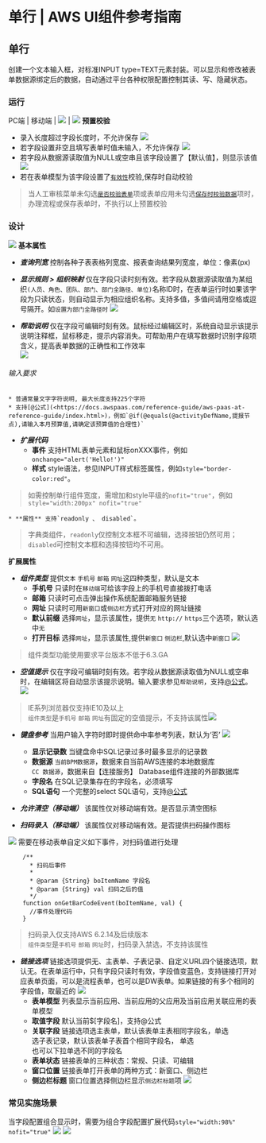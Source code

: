 # 单行 | AWS UI组件参考指南

## 单行

创建一个文本输入框，对标准INPUT type=TEXT元素封装。可以显示和修改被表单数据源绑定后的数据，自动通过平台各种权限配置控制其读、写、隐藏状态。

### 运行

PC端 | 移动端 | ![](https://docs.awspaas.com/reference-guide/aws-paas-ui-reference-guide/list/textR1.png) | ![](https://docs.awspaas.com/reference-guide/aws-paas-ui-reference-guide/list/textR_m.png) **预置校验**

  * 录入长度超过字段长度时，不允许保存 ![](https://docs.awspaas.com/reference-guide/aws-paas-ui-reference-guide/list/overlengthtip.png)
  * 若字段设置非空且填写表单时值未输入，不允许保存 ![](https://docs.awspaas.com/reference-guide/aws-paas-ui-reference-guide/list/notnulltip.png)
  * 若字段从数据源读取值为NULL或空串且该字段设置了【默认值】，则显示该值 ![](https://docs.awspaas.com/reference-guide/aws-paas-ui-reference-guide/list/defaultvalue.png)
  * 若在表单模型为该字段设置了[`有效性`](<https://docs.awspaas.com/user-manual/aws-pass-console-user-manual-form/pc/list.html>)校验,保存时自动校验

> 当人工审核菜单未勾选[`是否校验表单`](<https://docs.awspaas.com/user-manual/aws-pass-console-user-manual-process/manual_task/check_menu.html>)项或表单应用未勾选[`保存时校验数据`](<https://docs.awspaas.com/user-manual/aws-pass-console-user-manual-process/manual_task/authority.html>)项时，办理流程或保存表单时，不执行以上预置校验

### 设计

![](https://docs.awspaas.com/reference-guide/aws-paas-ui-reference-guide/list/textD1.png) **基本属性**

  * **_查询列宽_** 控制各种子表表格列宽度、报表查询结果列宽度，单位：像素(px)

  * **_显示规则 > 组织映射_** 仅在字段只读时刻有效。若字段从数据源读取值为某组织`(人员、角色、团队、部门、部门全路径、单位)`名称ID时，在表单运行时如果该字段为只读状态，则自动显示为相应组织名称。支持多值，多值间请用空格或逗号隔开。如`设置为部门全路径时` ![](https://docs.awspaas.com/reference-guide/aws-paas-ui-reference-guide/list/see.png)

  * **_帮助说明_** 仅在字段可编辑时刻有效。鼠标经过编辑区时，系统自动显示该提示说明注释框，鼠标移走，提示内容消失。可帮助用户在填写数据时识别字段项含义，提高表单数据的正确性和工作效率  
![](https://docs.awspaas.com/reference-guide/aws-paas-ui-reference-guide/list/tip.png)

###### 输入要求

    * 普通常量文字字符说明, 最大长度支持225个字符
    * 支持[@公式](<https://docs.awspaas.com/reference-guide/aws-paas-at-reference-guide/index.html>)，例如`@if(@equals(@activityDefName,提报节点),请输入本月预算值,请确定该预算值的合理性)`

  * **_扩展代码_**
    * **事件** 支持HTML表单元素和鼠标onXXX事件，例如`onchange="alert('Hello!')"`
    * **样式** style语法，参见INPUT样式标签属性，例如`style="border-color:red"`。  

> 如需控制单行组件宽度，需增加和style平级的`nofit="true"`，例如 `style="width:200px" nofit="true"`

    * **属性** 支持`readonly 、 disabled`。

> 字典类组件，`readonly`仅控制文本框不可编辑，选择按钮仍然可用；`disabled`可控制文本框和选择按钮均不可用。

**扩展属性**

  * **_组件类型_** 提供`文本` `手机号` `邮箱` `网址`这四种类型，默认是文本
    * **手机号** 只读时在`移动端`可给该字段上的手机号直接拨打电话
    * **邮箱** 只读时可点击弹出操作系统配置邮箱服务链接
    * **网址** 只读时可用`新窗口`或`侧边栏`方式打开对应的网址链接
    * **默认前缀** 选择`网址`，显示该属性，提供`无` `http://` `https`三个选项，默认选中`无`
    * **打开目标** 选择`网址`，显示该属性,提供`新窗口` `侧边栏`,默认选中`新窗口` ![](https://docs.awspaas.com/reference-guide/aws-paas-ui-reference-guide/list/textread.png)

> 组件类型功能使用要求平台版本不低于6.3.GA

  * **_空值提示_** 仅在字段可编辑时刻有效。若字段从数据源读取值为NULL或空串时，在编辑区将自动显示该提示说明。输入要求参见`帮助说明`，支持[@公式](<https://docs.awspaas.com/reference-guide/aws-paas-at-reference-guide/index.html>)。 ![](https://docs.awspaas.com/reference-guide/aws-paas-ui-reference-guide/list/nulltip.png)

> IE系列浏览器仅支持IE10及以上  
>  `组件类型`是`手机号` `邮箱` `网址`有固定的空值提示，不支持该属性![](https://docs.awspaas.com/reference-guide/aws-paas-ui-reference-guide/list/nulltip1.png)

  * **_键盘参考_** 当用户输入字符时即时提供命中率参考列表，默认为‘否’ ![](https://docs.awspaas.com/reference-guide/aws-paas-ui-reference-guide/list/textR2.png)
    * **显示记录数** 当键盘命中SQL记录过多时最多显示的记录数
    * **数据源** `当前BPM数据源`，数据来自当前AWS连接的本地数据库  
`CC 数据源`，数据来自【连接服务】 Database组件连接的外部数据库
    * **字段名** 在SQL记录集存在的字段名，必须填写
    * **SQL语句** 一个完整的select SQL语句，支持[@公式](<https://docs.awspaas.com/reference-guide/aws-paas-at-reference-guide/index.html>)

  * **_允许清空（移动端）_** 该属性仅对移动端有效。是否显示清空图标
  * **_扫码录入（移动端）_** 该属性仅对移动端有效。是否提供扫码操作图标

![](https://docs.awspaas.com/reference-guide/aws-paas-ui-reference-guide/list/MobileGetBarCodeR1.png) 需要在移动表单自定义如下事件，对扫码值进行处理
    
    
        /**
          * 扫码后事件
          *
          * @param {String} boItemName 字段名
          * @param {String} val 扫码之后的值
          */
        function onGetBarCodeEvent(boItemName, val) {
          //事件处理代码
        }
    

> 扫码录入仅支持AWS 6.2.14及后续版本  
>  `组件类型`是`手机号` `邮箱` `网址`时，扫码录入禁选，不支持该属性

  * **_链接选项_** 链接选项提供无、主表单、子表记录、自定义URL四个链接选项，默认无。在表单运行中，只有字段只读时有效，字段值变蓝色，支持链接打开对应表单页面，可以是流程表单，也可以是DW表单。如果链接的有多个相同的字段值，取最近的 ![](https://docs.awspaas.com/reference-guide/aws-paas-ui-reference-guide/list/link1.gif)
    * **表单模型** 列表显示当前应用、当前应用的父应用及当前应用关联应用的表单模型
    * **取值字段** 默认当前$[字段名]，支持@公式
    * **关联字段** 链接选项选主表单，默认该表单主表相同字段名，单选  
选子表记录，默认该表单子表首个相同字段名， 单选  
也可以下拉单选不同的字段名
    * **表单状态** 链接表单的三种状态：常规、只读、可编辑
    * **窗口位置** 链接表单打开表单的两种方式：新窗口、侧边栏
    * **侧边栏标题** 窗口位置选择侧边栏显示`侧边栏标题`项 ![](https://docs.awspaas.com/reference-guide/aws-paas-ui-reference-guide/list/link2.gif)

### 常见实施场景

当字段配置组合显示时，需要为组合字段配置扩展代码`style="width:98%" nofit="true"` ![](https://docs.awspaas.com/reference-guide/aws-paas-ui-reference-guide/list/textF1.png) ![](https://docs.awspaas.com/reference-guide/aws-paas-ui-reference-guide/list/textF2.png)